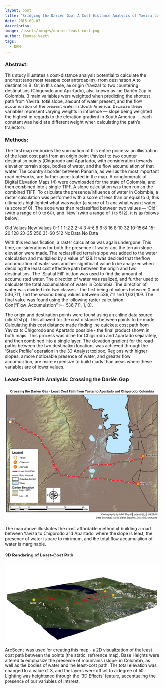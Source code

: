 ```yaml
---
layout: post
title: "Bridging the Darién Gap: A Cost-Distance Analysis of Yaviza to Chigorodo and Apartado"
date: 2015-09-07
description: 
image: /assets/images/darien-least-cost.png
author: Thomas Vaeth
tags: 
  - DEM
---
```


### Abstract:

This study illustates a cost-distance analysis potential to calculate the shortest (and most feasible cost affordability) from destination A to destination B. Or, in this case, an origin (Yaviza) to two countering destinations (Chigorodo and Apartado), also known as the Darién Gap in Colombia. 3 main variables were weighted when predicting the shortest path from Yaviza: total slope, amount of water present, and the flow accumulation of the present water in South America. Because these variables represent varying weights in influence — slope being weighted the highest in regards to the elevation gradient in South America — each constant was held at a different weight when calculating the path’s trajectory.

### Methods:

The first map embodies the summation of this entire process: an illustration of the least cost path from an origin point (Yaviza) to two counter destination points (Chigorodo and Apartado), with consideration towards elevation terrain slope, bodies of water, and the flow accumulation of that water. The country’s border between Panama, as well as the most important road networks, are further accentuated in the map. A conglomerate of Digital Elevation Maps (4) were downloaded for the state of Colombia, and then combined into a single TIFF. A slope calculation was then run on the combined TIFF. To calculate the presence/influence of water in Colombia, a raster calculation was performed with a score of less than or equal to 0; this ultimately highlighted what was water (a score of 1) and what wasn’t water (a score of 0). The slope was then reclassified between two values — ‘Old’ (with a range of 0 to 60), and ‘New’ (with a range of 1 to 512). It is as follows below:

Old Values           New Values
0-1                      1
1-2                      2 
2-4                      3
4-6                      8
6-8                      16
8-10                     32
10-15                    64
15-20                    128
20-35                    256
35-60                    512
No Data                No Data

With this reclassification, a raster calculation was again undergone. This time, considerations for both the presence of water and the terrain slope elevation were made. The reclassified terrain slope was added to the water calculation and multiplied by a value of 128. It was decided that the flow accumulation of water was another significant value to be analyzed when deciding the least cost effective path between the origin and two destinations. The 'Spatial Fill' button was used to find the amount of accumulated water. The direction of water was realized, and further used to calculate the total accumulation of water in Colombia. The direction of water was divided into two classes - the first being of values between 0 and 536,711, and the second being values between 536,711 and 1,631,109. The final value was found using the following raster calculation: Con(“Flow_Accumulation” >= 536,711, 1, 0).

The origin and destination points were found using an online data source (click2shp). This allowed for the cost distance between points to be made. Calculating this cost distance made finding the quickest cost path from Yaviza to Chigorodo and Apartado possible - the final product shown in both maps. This process was done for Chigorodo and Apartado separately, and then combined into a single layer. The elevation gradient for the road paths between the two destination locations was achieved through the ‘Stack Profile’ operation in the 3D Analyst toolbox. Regions with higher slopes, a more noticeable presence of water, and greater flow accumulation, are more expensive to build roads than areas where these variables are of lower values.

### Least-Cost Path Analysis: Crossing the Darién Gap

![Placeholder](/assets/images/darien-least-cost.png)

The map above illustrates the most affordable method of building a road between Yaviza to Chigorodo and Apartado: where the slope is least, the presence of water is bare to minimum, and the total flow accumulation of water is marginable.

#### 3D Rendering of Least-Cost Path

![Placeholder](/assets/images/3d-darien.png)

ArcScene was used for creating this map - a 2D visualization of the least cost path between the points (the static, reference map). Base Heights were altered to emphasize the presence of mountains (slope) in Colombia, as well as the bodies of water and the least-cost path. The total elevation was changed to a value of 3, and the layers were offset to a degree of 50. Lighting was heightened through the ‘3D Effects’ feature, accentuating the presence of our variables of interest.
